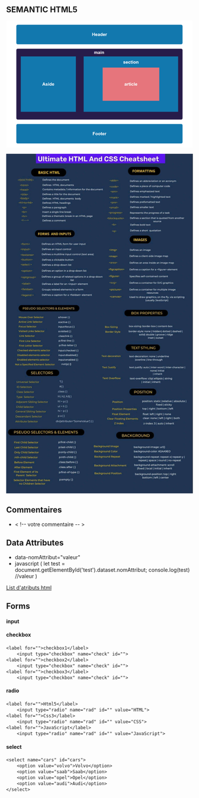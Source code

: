 ## SEMANTIC HTML5

![Tux, the Linux mascot](./2ysa18v4r1mu3evmtiui.png)

![Tux, the Linux mascot](./1693472812759.png)

## Commentaires

- < !-- votre commentaire -- >

## Data Attributes

- data-nomAttribut="valeur"
- javascript ( 
    let test = document.getElementById('test').dataset.nomAttribut;
    console.log(test) //valeur
    )

[List d'atributs html ](https://developer.mozilla.org/es/docs/Web/HTML/Attributes)

## Forms

#### input

#### checkbox

    <label for="">checkbox1</label>
        <input type="checkbox" name="check" id="">
    <label for="">checkbox2</label>
        <input type="checkbox" name="check" id="">
    <label for="">checkbox3</label>
        <input type="checkbox" name="check" id="">

#### radio

    <label for="">Html5</label>
        <input type="radio" name="rad" id="" value="HTML">                    
    <label for="">Css3</label>
        <input type="radio" name="rad" id="" value="CSS">                    
    <label for="">JavaScript</label>
        <input type="radio" name="rad" id="" value="JavaScript">

#### select

    <select name="cars" id="cars">
        <option value="volvo">Volvo</option>
        <option value="saab">Saab</option>
        <option value="opel">Opel</option>
        <option value="audi">Audi</option>
    </select>